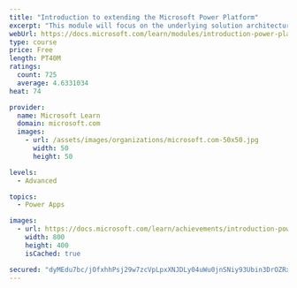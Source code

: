 ```yaml
---
title: "Introduction to extending the Microsoft Power Platform"
excerpt: "This module will focus on the underlying solution architecture from a technical perspective and what extensibility options exist. It will also cover the ever-important element of the Microsoft Power Platform development, which is the decision-making process of determining when to use configuration versus code."
webUrl: https://docs.microsoft.com/learn/modules/introduction-power-platform-extensibility-model/
type: course
price: Free
length: PT40M
ratings:
  count: 725
  average: 4.6331034
heat: 74

provider:
  name: Microsoft Learn
  domain: microsoft.com
  images:
    - url: /assets/images/organizations/microsoft.com-50x50.jpg
      width: 50
      height: 50

levels:
  - Advanced

topics:
  - Power Apps

images:
  - url: https://docs.microsoft.com/learn/achievements/introduction-power-platform-extensibility-model-social.png
    width: 800
    height: 400
    isCached: true

secured: "dyMEdu7bc/jOfxhhPsj29w7zcVpLpxXNJDLy04uWu0jnSNiy93Ubin3DrOZRx0nBIDR5lZ4+39hZ0jZSVdbn1YwcoC1r/KrUz+WNEomU+t1Ita59uuiA5m51sKpbWnYna4wSQAe4KivHVXWZLh38A/UGJaGCafh0fVER/W0x2ETgozTq4hGd6BCQ+GChO339CtHSOWfflmsguz65CstDzbw/hPuyakF1HjIpJuBMnDiLQuT7bahpih8RXlkZebkvvCZ/j+r4e7RAbM1PIxIDFvc2GIMXldS0ulo9ZnRizTGaz+fvj1ObQsAT9aAi14a6xlkIFPLNV+eBRXxNcvymgmuYBXR9L1aKeHYRedRxBs+UJlWcQVwXbeRyZn2NqILCQ/CvzTNBZjI4fUZ2T0SPbA==;+fdp6o5m/g0wBUC2m88vFQ=="
---
```


